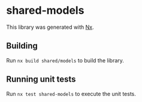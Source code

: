 # shared-models

This library was generated with [Nx](https://nx.dev).

## Building

Run `nx build shared/models` to build the library.

## Running unit tests

Run `nx test shared-models` to execute the unit tests.
